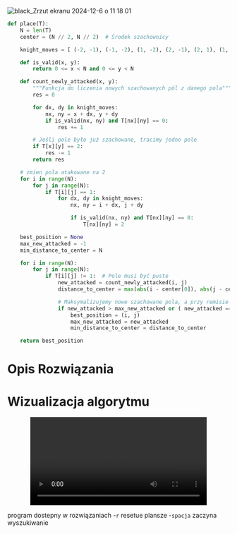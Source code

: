 
![black_Zrzut ekranu 2024-12-6 o 11 18 01](https://github.com/user-attachments/assets/309f6b19-c811-4906-ad4b-8f810fd81857)

```python
def place(T):
    N = len(T)
    center = (N // 2, N // 2)  # Środek szachownicy

    knight_moves = [ (-2, -1), (-1, -2), (1, -2), (2, -1), (2, 1), (1, 2), (-1, 2), (-2, 1)]

    def is_valid(x, y):
        return 0 <= x < N and 0 <= y < N

    def count_newly_attacked(x, y):
        """Funkcja do liczenia nowych szachowanych pól z danego pola"""
        res = 0

        for dx, dy in knight_moves:
            nx, ny = x + dx, y + dy
            if is_valid(nx, ny) and T[nx][ny] == 0:
                res += 1

        # Jeśli pole było już szachowane, tracimy jedno pole
        if T[x][y] == 2:
            res -= 1
        return res

    # zmien pola atakowane na 2
    for i in range(N):
        for j in range(N):
            if T[i][j] == 1:
                for dx, dy in knight_moves:
                    nx, ny = i + dx, j + dy

                    if is_valid(nx, ny) and T[nx][ny] == 0:
                        T[nx][ny] = 2

    best_position = None
    max_new_attacked = -1
    min_distance_to_center = N

    for i in range(N):
        for j in range(N):
            if T[i][j] != 1:  # Pole musi być puste
                new_attacked = count_newly_attacked(i, j)
                distance_to_center = max(abs(i - center[0]), abs(j - center[1]))

                # Maksymalizujemy nowe szachowane pola, a przy remisie minimalizujemy odległość
                if new_attacked > max_new_attacked or ( new_attacked == max_new_attacked and distance_to_center < min_distance_to_center):
                    best_position = (i, j)
                    max_new_attacked = new_attacked
                    min_distance_to_center = distance_to_center

    return best_position
```

# Opis Rozwiązania

# Wizualizacja algorytmu

<div align="center">
  <video src="https://github.com/user-attachments/assets/6ca02f8f-42f9-427e-95f8-06c7cbd3e0d2" width="400" />
</div>


program dostepny w rozwiązaniach 
-`r` resetue plansze
-`spacja` zaczyna wyszukiwanie

